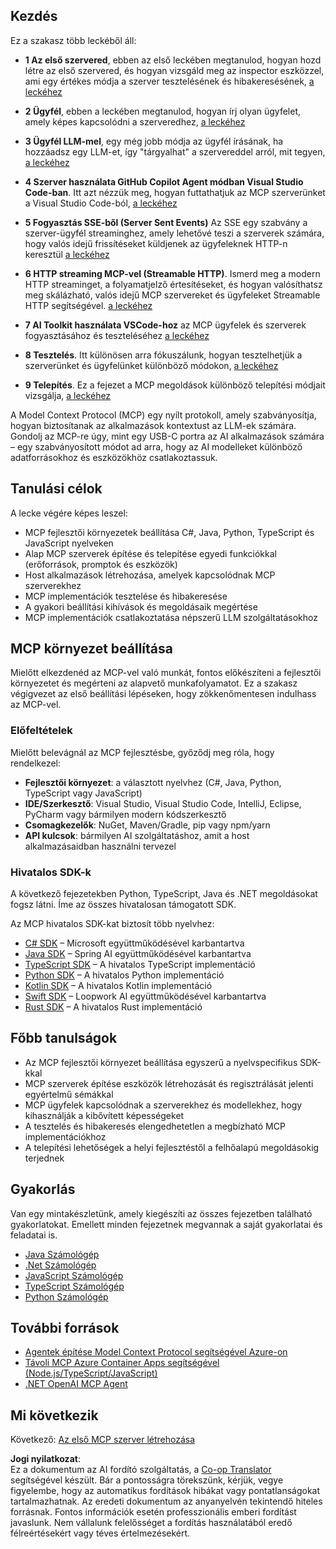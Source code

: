 <!--
CO_OP_TRANSLATOR_METADATA:
{
  "original_hash": "860935ff95d05b006d1d3323e8e3f9e8",
  "translation_date": "2025-07-09T22:34:25+00:00",
  "source_file": "03-GettingStarted/README.md",
  "language_code": "hu"
}
-->
## Kezdés  

Ez a szakasz több leckéből áll:

- **1 Az első szervered**, ebben az első leckében megtanulod, hogyan hozd létre az első szervered, és hogyan vizsgáld meg az inspector eszközzel, ami egy értékes módja a szerver tesztelésének és hibakeresésének, [a leckéhez](01-first-server/README.md)

- **2 Ügyfél**, ebben a leckében megtanulod, hogyan írj olyan ügyfelet, amely képes kapcsolódni a szerveredhez, [a leckéhez](02-client/README.md)

- **3 Ügyfél LLM-mel**, egy még jobb módja az ügyfél írásának, ha hozzáadsz egy LLM-et, így "tárgyalhat" a szervereddel arról, mit tegyen, [a leckéhez](03-llm-client/README.md)

- **4 Szerver használata GitHub Copilot Agent módban Visual Studio Code-ban**. Itt azt nézzük meg, hogyan futtathatjuk az MCP szerverünket a Visual Studio Code-ból, [a leckéhez](04-vscode/README.md)

- **5 Fogyasztás SSE-ből (Server Sent Events)** Az SSE egy szabvány a szerver-ügyfél streaminghez, amely lehetővé teszi a szerverek számára, hogy valós idejű frissítéseket küldjenek az ügyfeleknek HTTP-n keresztül [a leckéhez](05-sse-server/README.md)

- **6 HTTP streaming MCP-vel (Streamable HTTP)**. Ismerd meg a modern HTTP streaminget, a folyamatjelző értesítéseket, és hogyan valósíthatsz meg skálázható, valós idejű MCP szervereket és ügyfeleket Streamable HTTP segítségével. [a leckéhez](06-http-streaming/README.md)

- **7 AI Toolkit használata VSCode-hoz** az MCP ügyfelek és szerverek fogyasztásához és teszteléséhez [a leckéhez](07-aitk/README.md)

- **8 Tesztelés**. Itt különösen arra fókuszálunk, hogyan tesztelhetjük a szerverünket és ügyfelünket különböző módokon, [a leckéhez](08-testing/README.md)

- **9 Telepítés**. Ez a fejezet a MCP megoldások különböző telepítési módjait vizsgálja, [a leckéhez](09-deployment/README.md)


A Model Context Protocol (MCP) egy nyílt protokoll, amely szabványosítja, hogyan biztosítanak az alkalmazások kontextust az LLM-ek számára. Gondolj az MCP-re úgy, mint egy USB-C portra az AI alkalmazások számára – egy szabványosított módot ad arra, hogy az AI modelleket különböző adatforrásokhoz és eszközökhöz csatlakoztassuk.

## Tanulási célok

A lecke végére képes leszel:

- MCP fejlesztői környezetek beállítása C#, Java, Python, TypeScript és JavaScript nyelveken
- Alap MCP szerverek építése és telepítése egyedi funkciókkal (erőforrások, promptok és eszközök)
- Host alkalmazások létrehozása, amelyek kapcsolódnak MCP szerverekhez
- MCP implementációk tesztelése és hibakeresése
- A gyakori beállítási kihívások és megoldásaik megértése
- MCP implementációk csatlakoztatása népszerű LLM szolgáltatásokhoz

## MCP környezet beállítása

Mielőtt elkezdenéd az MCP-vel való munkát, fontos előkészíteni a fejlesztői környezetet és megérteni az alapvető munkafolyamatot. Ez a szakasz végigvezet az első beállítási lépéseken, hogy zökkenőmentesen indulhass az MCP-vel.

### Előfeltételek

Mielőtt belevágnál az MCP fejlesztésbe, győződj meg róla, hogy rendelkezel:

- **Fejlesztői környezet**: a választott nyelvhez (C#, Java, Python, TypeScript vagy JavaScript)
- **IDE/Szerkesztő**: Visual Studio, Visual Studio Code, IntelliJ, Eclipse, PyCharm vagy bármilyen modern kódszerkesztő
- **Csomagkezelők**: NuGet, Maven/Gradle, pip vagy npm/yarn
- **API kulcsok**: bármilyen AI szolgáltatáshoz, amit a host alkalmazásaidban használni tervezel


### Hivatalos SDK-k

A következő fejezetekben Python, TypeScript, Java és .NET megoldásokat fogsz látni. Íme az összes hivatalosan támogatott SDK.

Az MCP hivatalos SDK-kat biztosít több nyelvhez:
- [C# SDK](https://github.com/modelcontextprotocol/csharp-sdk) – Microsoft együttműködésével karbantartva
- [Java SDK](https://github.com/modelcontextprotocol/java-sdk) – Spring AI együttműködésével karbantartva
- [TypeScript SDK](https://github.com/modelcontextprotocol/typescript-sdk) – A hivatalos TypeScript implementáció
- [Python SDK](https://github.com/modelcontextprotocol/python-sdk) – A hivatalos Python implementáció
- [Kotlin SDK](https://github.com/modelcontextprotocol/kotlin-sdk) – A hivatalos Kotlin implementáció
- [Swift SDK](https://github.com/modelcontextprotocol/swift-sdk) – Loopwork AI együttműködésével karbantartva
- [Rust SDK](https://github.com/modelcontextprotocol/rust-sdk) – A hivatalos Rust implementáció

## Főbb tanulságok

- Az MCP fejlesztői környezet beállítása egyszerű a nyelvspecifikus SDK-kkal
- MCP szerverek építése eszközök létrehozását és regisztrálását jelenti egyértelmű sémákkal
- MCP ügyfelek kapcsolódnak a szerverekhez és modellekhez, hogy kihasználják a kibővített képességeket
- A tesztelés és hibakeresés elengedhetetlen a megbízható MCP implementációkhoz
- A telepítési lehetőségek a helyi fejlesztéstől a felhőalapú megoldásokig terjednek

## Gyakorlás

Van egy mintakészletünk, amely kiegészíti az összes fejezetben található gyakorlatokat. Emellett minden fejezetnek megvannak a saját gyakorlatai és feladatai is.

- [Java Számológép](./samples/java/calculator/README.md)
- [.Net Számológép](../../../03-GettingStarted/samples/csharp)
- [JavaScript Számológép](./samples/javascript/README.md)
- [TypeScript Számológép](./samples/typescript/README.md)
- [Python Számológép](../../../03-GettingStarted/samples/python)

## További források

- [Agentek építése Model Context Protocol segítségével Azure-on](https://learn.microsoft.com/azure/developer/ai/intro-agents-mcp)
- [Távoli MCP Azure Container Apps segítségével (Node.js/TypeScript/JavaScript)](https://learn.microsoft.com/samples/azure-samples/mcp-container-ts/mcp-container-ts/)
- [.NET OpenAI MCP Agent](https://learn.microsoft.com/samples/azure-samples/openai-mcp-agent-dotnet/openai-mcp-agent-dotnet/)

## Mi következik

Következő: [Az első MCP szerver létrehozása](01-first-server/README.md)

**Jogi nyilatkozat**:  
Ez a dokumentum az AI fordító szolgáltatás, a [Co-op Translator](https://github.com/Azure/co-op-translator) segítségével készült. Bár a pontosságra törekszünk, kérjük, vegye figyelembe, hogy az automatikus fordítások hibákat vagy pontatlanságokat tartalmazhatnak. Az eredeti dokumentum az anyanyelvén tekintendő hiteles forrásnak. Fontos információk esetén professzionális emberi fordítást javaslunk. Nem vállalunk felelősséget a fordítás használatából eredő félreértésekért vagy téves értelmezésekért.